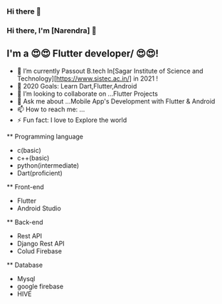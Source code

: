 ### Hi there 👋

<!--
**narendra084/narendra084** is a ✨ _special_ ✨ repository because its `README.md` (this file) appears on your GitHub profile.
-->
### Hi there, I'm  [Narendra] 👋

## I'm a 😍😍 Flutter developer/ 😍😍!
- 🔭 I’m currently Passout B.tech In[Sagar Institute of Science and Technology][https://www.sistec.ac.in/] in 2021 !
- 🥅 2020 Goals: Learn Dart,Flutter,Android 
- 👯 I’m looking to collaborate on ...Flutter Projects
- 💬 Ask me about ...Mobile App's Development with Flutter & Android 
- 📫 How to reach me: ...
- ⚡ Fun fact: I love to Explore the world 

** Programming language
   - c(basic)
   - c++(basic)
   - python(intermediate)
   - Dart(proficient)
                       
** Front-end
  - Flutter
  - Android Studio
  
** Back-end
  - Rest API
  - Django Rest API
  - Colud Firebase

** Database
  - Mysql
  - google firebase
  - HIVE
